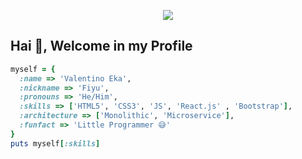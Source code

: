 <p align="center">
  <img src="https://64.media.tumblr.com/a44dde86aa84197f642913e9ed596396/432c3622fc94b5ae-09/s540x810/076088542119230c104f51a9cf0e3fd06e8931e6.gifv">
</p>

## Hai 👋, Welcome in my Profile

```rb
myself = {
  :name => 'Valentino Eka',
  :nickname => 'Fiyu',
  :pronouns => 'He/Him',
  :skills => ['HTML5', 'CSS3', 'JS', 'React.js' , 'Bootstrap'],
  :architecture => ['Monolithic', 'Microservice'],
  :funfact => 'Little Programmer 😅'
}
puts myself[:skills]
```
